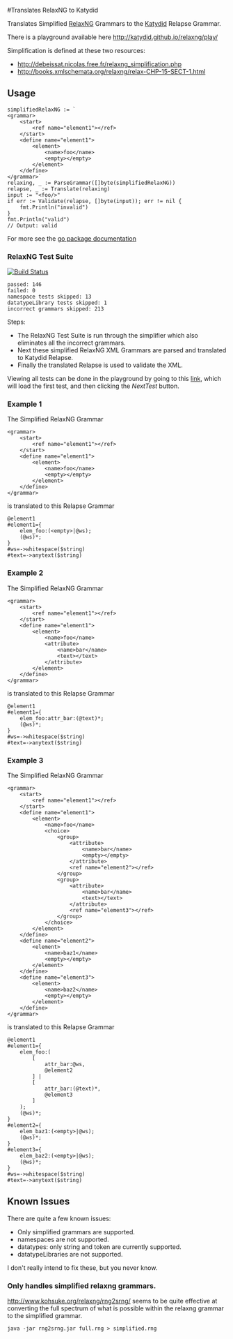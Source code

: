 #Translates RelaxNG to Katydid

Translates Simplified [RelaxNG](http://relaxng.org/) Grammars to the [Katydid](https://github.com/katydid/katydid) Relapse Grammar.

There is a playground available here http://katydid.github.io/relaxng/play/

Simplification is defined at these two resources:
  - http://debeissat.nicolas.free.fr/relaxng_simplification.php
  - http://books.xmlschemata.org/relaxng/relax-CHP-15-SECT-1.html

## Usage

```
simplifiedRelaxNG := `
<grammar>
    <start>
        <ref name="element1"></ref>
    </start>
    <define name="element1">
        <element>
            <name>foo</name>
            <empty></empty>
        </element>
    </define>
</grammar>`
relaxing, _ := ParseGrammar([]byte(simplifiedRelaxNG))
relapse, _ := Translate(relaxing)
input := "<foo/>"
if err := Validate(relapse, []byte(input)); err != nil {
    fmt.Println("invalid")
}
fmt.Println("valid")
// Output: valid
```

For more see the [go package documentation](https://godoc.org/github.com/katydid/relaxng)

### RelaxNG Test Suite

[![Build Status](https://travis-ci.org/katydid/relaxng.svg?branch=master)](https://travis-ci.org/katydid/relaxng)

```
passed: 146
failed: 0
namespace tests skipped: 13
datatypeLibrary tests skipped: 1
incorrect grammars skipped: 213
```

Steps:
 - The RelaxNG Test Suite is run through the simplifier which also eliminates all the incorrect grammars.
 - Next these simplified RelaxNG XML Grammars are parsed and translated to Katydid Relapse.
 - Finally the translated Relapse is used to validate the XML.

Viewing all tests can be done in the playground by going to this [link](http://katydid.github.io/relaxng/play/index.html?testsuite=049.1.v), which will load the first test, and then clicking the *NextTest* button.

### Example 1

The Simplified RelaxNG Grammar

```
<grammar>
    <start>
        <ref name="element1"></ref>
    </start>
    <define name="element1">
        <element>
            <name>foo</name>
            <empty></empty>
        </element>
    </define>
</grammar>
```

is translated to this Relapse Grammar

```
@element1
#element1={
    elem_foo:(<empty>|@ws);
    (@ws)*;
}
#ws=->whitespace($string)
#text=->anytext($string)
```


### Example 2

The Simplified RelaxNG Grammar

```
<grammar>
    <start>
        <ref name="element1"></ref>
    </start>
    <define name="element1">
        <element>
            <name>foo</name>
            <attribute>
                <name>bar</name>
                <text></text>
            </attribute>
        </element>
    </define>
</grammar>
```

is translated to this Relapse Grammar

```
@element1
#element1={
    elem_foo:attr_bar:(@text)*;
    (@ws)*;
}
#ws=->whitespace($string)
#text=->anytext($string)
```

### Example 3

The Simplified RelaxNG Grammar

```
<grammar>
    <start>
        <ref name="element1"></ref>
    </start>
    <define name="element1">
        <element>
            <name>foo</name>
            <choice>
                <group>
                    <attribute>
                        <name>bar</name>
                        <empty></empty>
                    </attribute>
                    <ref name="element2"></ref>
                </group>
                <group>
                    <attribute>
                        <name>bar</name>
                        <text></text>
                    </attribute>
                    <ref name="element3"></ref>
                </group>
            </choice>
        </element>
    </define>
    <define name="element2">
        <element>
            <name>baz1</name>
            <empty></empty>
        </element>
    </define>
    <define name="element3">
        <element>
            <name>baz2</name>
            <empty></empty>
        </element>
    </define>
</grammar>
```

is translated to this Relapse Grammar

```
@element1
#element1={
    elem_foo:(
        [
            attr_bar:@ws,
            @element2
        ] |
        [
            attr_bar:(@text)*,
            @element3
        ]
    );
    (@ws)*;
}
#element2={
    elem_baz1:(<empty>|@ws);
    (@ws)*;
}
#element3={
    elem_baz2:(<empty>|@ws);
    (@ws)*;
}
#ws=->whitespace($string)
#text=->anytext($string)
```

## Known Issues

There are quite a few known issues:
  - Only simplified grammars are supported.
  - namespaces are not supported.
  - datatypes: only string and token are currently supported.
  - datatypeLibraries are not supported.

I don't really intend to fix these, but you never know.

### Only handles simplified relaxng grammars.

http://www.kohsuke.org/relaxng/rng2srng/ seems to be quite effective at converting the full spectrum of what is possible within the relaxng grammar to the simplified grammar.

```
java -jar rng2srng.jar full.rng > simplified.rng
```
